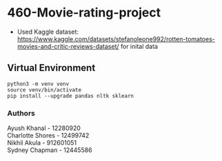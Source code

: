 # 460-Movie-rating-project
- Used Kaggle dataset: https://www.kaggle.com/datasets/stefanoleone992/rotten-tomatoes-movies-and-critic-reviews-dataset/ for inital data


## Virtual Environment 
```shell
python3 -m venv venv
source venv/bin/activate
pip install --upgrade pandas nltk sklearn
```

### Authors 
Ayush Khanal - 12280920 <br>
Charlotte Shores - 12499742 <br>
Nikhil Akula - 912601051 <br>
Sydney Chapman - 12445586 <br>
